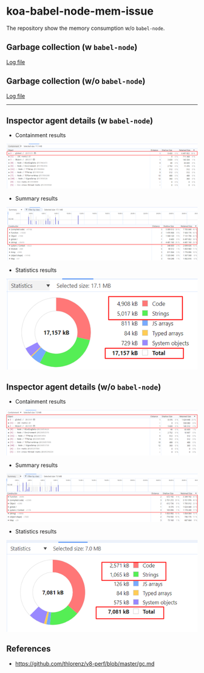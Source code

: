 # koa-babel-node-mem-issue

The repository show the memory consumption w/o `babel-node`.

## Garbage collection (w `babel-node`)

[Log file](assets\logs\gc-traces-with-babel-node.log)

## Garbage collection (w/o `babel-node`)

[Log file](assets\logs\gc-traces-without-babel-node.log)

<hr />

## Inspector agent details (w `babel-node`)

- Containment results

<img alt="0x" src="assets\img\memory-snapshot-containment-with-babel-node.png">

- Summary results

<img alt="0x" src="assets\img\memory-snapshot-summary-with-babel-node.png">

- Statistics results

<img alt="0x" src="assets\img\memory-snapshot-statistics-with-babel-node.png">

## Inspector agent details (w/o `babel-node`)

- Containment results

<img alt="0x" src="assets\img\memory-snapshot-containment-without-babel-node.png">

- Summary results

<img alt="0x" src="assets\img\memory-snapshot-summary-without-babel-node.png">

- Statistics results

<img alt="0x" src="assets\img\memory-snapshot-statistics-without-babel-node.png">

## References

- https://github.com/thlorenz/v8-perf/blob/master/gc.md